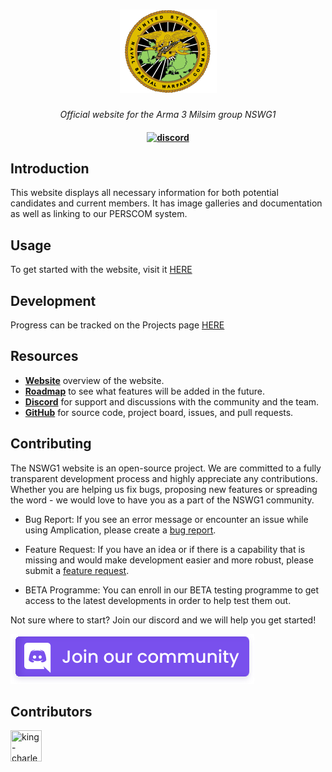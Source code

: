 <h1 align="center">
    <a href="https://nswg1.com">
    <img src="images/nsw.png">
    </a>
</h1>

<p align="center">
  <i align="center">Official website for the Arma 3 Milsim group NSWG1</i>
</p>

<h4 align="center">
  <a href="https://https://discord.com/invite/xTGT2auk">
    <img src="https://img.shields.io/badge/discord-7289da.svg?style=flat-square&logo=discord" alt="discord" style="height: 20px;">
  </a>
</h4>

## Introduction

This website displays all necessary information for both potential candidates and current members. It has image galleries and documentation as well as linking to our PERSCOM system.

## Usage 

To get started with the website, visit it <a href="https://nswg1.com">HERE</a>

## Development

Progress can be tracked on the Projects page <a href="https://github.com/users/KingCharlesVI/projects/4/views/1">HERE</a>

## Resources

- **[Website](https://nswg1.com)** overview of the website.
- **[Roadmap](https://github.com/users/KingCharlesVI/projects/4/views/1)** to see what features will be added in the future.
- **[Discord](https://discord.com/invite/xTGT2auk)** for support and discussions with the community and the team.
- **[GitHub](https://github.com/KingCharlesVI/NSW-Group-1-Ver)** for source code, project board, issues, and pull requests.

<a name="contributing_anchor"></a>
## Contributing

The NSWG1 website is an open-source project. We are committed to a fully transparent development process and highly appreciate any contributions. Whether you are helping us fix bugs, proposing new features or spreading the word - we would love to have you as a part of the NSWG1 community.

- Bug Report: If you see an error message or encounter an issue while using Amplication, please create a [bug report](https://github.com/KingCharlesVI/NSW-Group-1-Ver2/issues/new).

- Feature Request: If you have an idea or if there is a capability that is missing and would make development easier and more robust, please submit a [feature request](https://github.com/KingCharlesVI/NSW-Group-1-Ver2/issues/new).

- BETA Programme: You can enroll in our BETA testing programme to get access to the latest developments in order to help test them out.

Not sure where to start? Join our discord and we will help you get started!

<a href="(https://discord.com/invite/xTGT2auk)"><img src="/images/discord_banner_purple.svg" /></a>

## Contributors

<!---
npx contributor-faces --exclude "*bot*" --limit 70 --repo "https://github.com/amplication/amplication"

change the height and width for each of the contributors from 80 to 50.
--->

[//]: contributor-faces
<a href="https://github.com/KingCharlesVI"><img src="https://avatars.githubusercontent.com/u/89871965?v=4" title="king-charles-vi" width="50" height="50"></a>

[//]: contributor-faces
